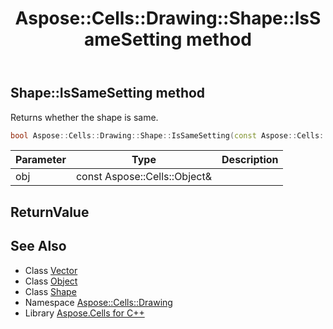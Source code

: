 ﻿---
title: Aspose::Cells::Drawing::Shape::IsSameSetting method
linktitle: IsSameSetting
second_title: Aspose.Cells for C++ API Reference
description: 'Aspose::Cells::Drawing::Shape::IsSameSetting method. Returns whether the shape is same in C++.'
type: docs
weight: 19300
url: /cpp/aspose.cells.drawing/shape/issamesetting/
---
## Shape::IsSameSetting method


Returns whether the shape is same.

```cpp
bool Aspose::Cells::Drawing::Shape::IsSameSetting(const Aspose::Cells::Object &obj)
```


| Parameter | Type | Description |
| --- | --- | --- |
| obj | const Aspose::Cells::Object\& |  |

## ReturnValue



## See Also

* Class [Vector](../../../aspose.cells/vector/)
* Class [Object](../../../aspose.cells/object/)
* Class [Shape](../)
* Namespace [Aspose::Cells::Drawing](../../)
* Library [Aspose.Cells for C++](../../../)
